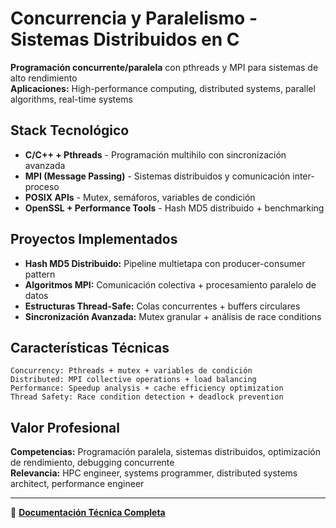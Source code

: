 # Concurrencia y Paralelismo - Sistemas Distribuidos en C
 **Programación concurrente/paralela** con pthreads y MPI para sistemas de alto rendimiento  
 **Aplicaciones:** High-performance computing, distributed systems, parallel algorithms, real-time systems

##  Stack Tecnológico
- **C/C++ + Pthreads** - Programación multihilo con sincronización avanzada
- **MPI (Message Passing)** - Sistemas distribuidos y comunicación inter-proceso
- **POSIX APIs** - Mutex, semáforos, variables de condición
- **OpenSSL + Performance Tools** - Hash MD5 distribuido + benchmarking

## Proyectos Implementados
- **Hash MD5 Distribuido:** Pipeline multietapa con producer-consumer pattern
- **Algoritmos MPI:** Comunicación colectiva + procesamiento paralelo de datos
- **Estructuras Thread-Safe:** Colas concurrentes + buffers circulares
- **Sincronización Avanzada:** Mutex granular + análisis de race conditions

## Características Técnicas
```
Concurrency: Pthreads + mutex + variables de condición
Distributed: MPI collective operations + load balancing
Performance: Speedup analysis + cache efficiency optimization
Thread Safety: Race condition detection + deadlock prevention
```

## Valor Profesional
**Competencias:** Programación paralela, sistemas distribuidos, optimización de rendimiento, debugging concurrente  
**Relevancia:** HPC engineer, systems programmer, distributed systems architect, performance engineer

---
📘 **[Documentación Técnica Completa](README_TECNICO.md)**
